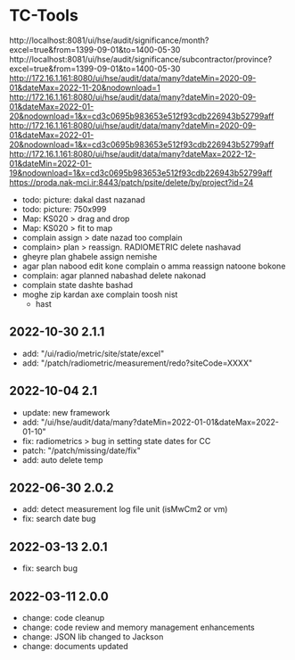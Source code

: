 # TC-Tools #

http://localhost:8081/ui/hse/audit/significance/month?excel=true&from=1399-09-01&to=1400-05-30
http://localhost:8081/ui/hse/audit/significance/subcontractor/province?excel=true&from=1399-09-01&to=1400-05-30
http://172.16.1.161:8080/ui/hse/audit/data/many?dateMin=2020-09-01&dateMax=2022-11-20&nodownload=1
http://172.16.1.161:8080/ui/hse/audit/data/many?dateMin=2020-09-01&dateMax=2022-01-20&nodownload=1&x=cd3c0695b983653e512f93cdb226943b52799aff
http://172.16.1.161:8080/ui/hse/audit/data/many?dateMin=2020-09-01&dateMax=2022-01-20&nodownload=1&x=cd3c0695b983653e512f93cdb226943b52799aff
http://172.16.1.161:8080/ui/hse/audit/data/many?dateMax=2022-12-01&dateMin=2022-01-19&nodownload=1&x=cd3c0695b983653e512f93cdb226943b52799aff
https://proda.nak-mci.ir:8443/patch/psite/delete/by/project?id=24

* todo: picture: dakal dast nazanad 
* todo: picture: 750x999
* Map: KS020 > drag and drop 
* Map: KS020 > fit to map 
* complain assign > date nazad too complain
* complain> plan > reassign. RADIOMETRIC delete nashavad
* gheyre plan ghabele assign nemishe
* agar plan nabood edit kone complain o amma reassign natoone bokone
* complain: agar planned nabashad delete nakonad
* complain state dashte bashad
* moghe zip kardan axe complain toosh nist
    * hast



## 2022-10-30 2.1.1 ##
* add: "/ui/radio/metric/site/state/excel"
* add: "/patch/radiometric/measurement/redo?siteCode=XXXX"


## 2022-10-04 2.1 ##
* update: new framework
* add: "/ui/hse/audit/data/many?dateMin=2022-01-01&dateMax=2022-01-10"
* fix: radiometrics > bug in setting state dates for CC
* patch: "/patch/missing/date/fix"
* add: auto delete temp



## 2022-06-30 2.0.2 ##
* add: detect measurement log file unit (isMwCm2 or vm)
* fix: search date bug



## 2022-03-13 2.0.1 ##
* fix: search bug



## 2022-03-11 2.0.0 ##
* change: code cleanup
* change: code review and memory management enhancements
* change: JSON lib changed to Jackson
* change: documents updated

